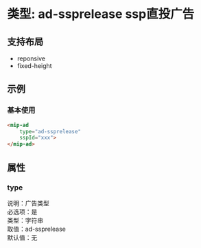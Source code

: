 # 类型: ad-ssprelease ssp直投广告

## 支持布局

- reponsive
- fixed-height

## 示例

### 基本使用

```html
<mip-ad 
    type="ad-ssprelease"
    sspId="xxx">
</mip-ad>
```

## 属性

### type

说明：广告类型  
必选项：是  
类型：字符串  
取值：ad-ssprelease  
默认值：无  
